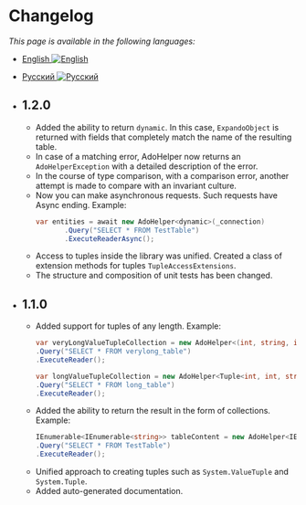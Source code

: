 ﻿
# Changelog
*This page is available in the following languages:*
 - [English ![English](https://i.ibb.co/LRZcgYS/united-kingdom.png)](CHANGELOG.md)
 - [Русский ![Русский](https://i.ibb.co/frNGG0z/russia-1.png)](CHANGELOG-RU.md)

- ## 1.2.0
	 - Added the ability to return `dynamic`. In this case, `ExpandoObject` is returned with fields that completely match the name of the resulting table.
	 - In case of a matching error, AdoHelper now returns an `AdoHelperException` with a detailed description of the error.
	 - In the course of type comparison, with a comparison error, another attempt is made to compare with an invariant culture.
	 - Now you can make asynchronous requests. Such requests have Async ending.
		 Example:
		 ```csharp
		var entities = await new AdoHelper<dynamic>(_connection)
                .Query("SELECT * FROM TestTable")
                .ExecuteReaderAsync();
		```
	- Access to tuples inside the library was unified. Created a class of extension methods for tuples `TupleAccessExtensions`.
	- The structure and composition of unit tests has been changed.

 - ## 1.1.0
	 - Added support for tuples of any length.
		 Example:
		 ```csharp
		var veryLongValueTupleCollection = new AdoHelper<(int, string, int, TimeSpan, int, int, string, int, int, int, int, int, int, int, int, int, int, TimeSpan, int, int, int, int, int, int, int, int, int, int, DateTime, int, int, string, int, TimeSpan, int, int, int, int, int, int, int, int, int, int, int, int, int, int, int, int, int, string, int, int, int, int, DateTime, int, int, int, int, int, int, int, int, int, TimeSpan, int, int, int, int, int, int, string, int, int, int, int, int, int, int, DateTime, int, int, int, int, int, int, int, TimeSpan, int, int, int, int, int, int, int, int, int, int)>(connection)
		.Query("SELECT * FROM verylong_table")
		.ExecuteReader();
		
		var longValueTupleCollection = new AdoHelper<Tuple<int, int, string, int, DateTime, int, int, Tuple<int, int, string, int, int, string, int, Tuple<int, int, int, string, int, int, int, Tuple<int, string, int, int, string, int, int>>>>>(connection)
		.Query("SELECT * FROM long_table")
		.ExecuteReader();
		```
	 - Added the ability to return the result in the form of collections.
		Example:
		```csharp
		IEnumerable<IEnumerable<string>> tableContent = new AdoHelper<IEnumerable<string>>(connection)
		.Query("SELECT * FROM TestTable")
		.ExecuteReader();
		```
	- Unified approach to creating tuples such as `System.ValueTuple` and` System.Tuple`.
	- Added auto-generated documentation.

